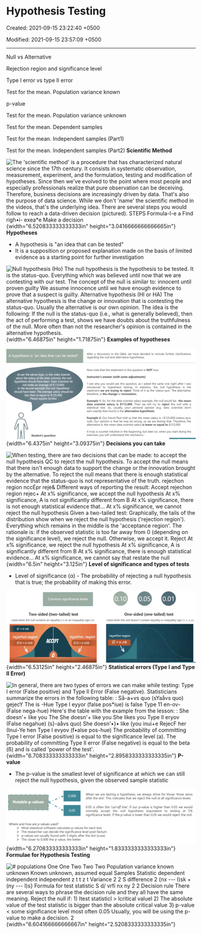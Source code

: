 # Hypothesis Testing

Created: 2021-09-15 23:22:40 +0500

Modified: 2021-09-15 23:57:09 +0500

---

Null vs Alternative

Rejection region and significance level

Type I error vs type II error

Test for the mean. Population variance known

p-value

Test for the mean. Population variance unknown

Test for the mean. Dependent samples

Test for the mean. Independent samples (Part1)

Test for the mean. Independent samples (Part2)
**Scientific Method**

![The 'scientific method' is a procedure that has characterized natural science since the 17th century. It consists in systematic observation, measurement, experiment, and the formulation, testing and modification of hypotheses. Since then we've evolved to the point where most people and especially professionals realize that pure observation can be deceiving. Therefore, business decisions are increasingly driven by data. That's also the purpose of data science. While we don't 'name' the scientific method in the videos, that's the underlying idea. There are several steps you would follow to reach a data-driven decision (pictured). STEPS Formula-I-e a Find righ•i- exea*e Make a decision ](media/Hypothesis-Testing-image1.jpg){width="6.520833333333333in" height="3.0416666666666665in"}
**Hypotheses**
-   A hypothesis is "an idea that can be tested"
-   It is a supposition or proposed explanation made on the basis of limited evidence as a starting point for further investigation

![Null hypothesis (Ho) The null hypothesis is the hypothesis to be tested. It is the status-quo. Everything which was believed until now that we are contesting with our test. The concept of the null is similar to: innocent until proven guilty We assume innocence until we have enough evidence to prove that a suspect is guilty. Alternative hypothesis (HI or HA) The alternative hypothesis is the change or innovation that is contesting the status-quo. Usually the alternative is our own opinion. The idea is the following: If the null is the status-quo (i.e., what is generally believed), then the act of performing a test, shows we have doubts about the truthfulness of the null. More often than not the researcher's opinion is contained in the alternative hypothesis. ](media/Hypothesis-Testing-image2.jpg){width="6.46875in" height="1.71875in"}
**Examples of hypotheses**

![](media/Hypothesis-Testing-image3.jpg){width="6.4375in" height="3.09375in"}
**Decisions you can take**

![When testing, there are two decisions that can be made: to accept the null hypothesis QC to reject the null hypothesis. To accept the null means that there isn't enough data to support the change or the innovation brought by the alternative. To reject the null means that there is enough statistical evidence that the status-quo is not representative of the truth. rejechon region nccÉpr reje& Different ways of reporting the result: Accept rejechon region rejec+ At x% significance, we accept the null hypothesis At x% significance, A is not significantly different from B At x% significance, there is not enough statistical evidence that... At x% significance, we cannot reject the null hypothesis Given a two-tailed test: Graphically, the tails of the distribution show when we reject the null hypothesis ('rejection region'). Everything which remains in the middle is the 'acceptance region'. The rationale is: if the observed statistic is too far away from 0 (depending on the significance level), we reject the null. Otherwise, we accept it. Reject At x% significance, we reject the null hypothesis At x% significance, A is significantly different from B At x% significance, there is enough statistical evidence... At x% significance, we cannot say that *restate the null* ](media/Hypothesis-Testing-image4.jpg){width="6.5in" height="3.125in"}
**Level of significance and types of tests**
-   Level of significance (α) - The probability of rejecting a null hypothesis that is true; the probability of making this error.

![Common significance levels Two-sided (two-tailed) test Used when the null contains an equality or an inequality sign 0.10 0.05 0.01 a 0.0s rejechon region a 12 0.02s One-sided (one-tailed) test Used when the null doesn't contain equality or inequality sign rejechon region Tejechon region Ct12 = 0.02S ](media/Hypothesis-Testing-image5.jpg){width="6.53125in" height="2.46875in"}
**Statistical errors (Type I and Type II Error)**

![In general, there are two types of errors we can make while testing: Type I error (False positive) and Type Il Error (False negative). Statisticians summarize the errors in the following table: : Så-a+vs quo (sYaåvs quo) gejecY The is -Hue Type I eyyor (false pos*iue) is false Type 11 en-ov- (False nega-hue) Here's the table with the example from the lesson: : She doesn'+ like you The She doesn'+ like you She likes you Type Il eryov (False negahue) (s}-aåvs quo) She doesn'•}• like (you inui+e RejecF her (Inui-Ye hen Type I evyov (f•alse pos-hue) The probability of committing Type I error (False positive) is equal to the significance level (a). The probability of committing Type Il error (False negative) is equal to the beta (ß) and is called 'power of the test'. ](media/Hypothesis-Testing-image6.jpg){width="6.708333333333333in" height="2.8958333333333335in"}
**P-value**
-   The p-value is the smallest level of significance at which we can still reject the null hypothesis, given the observed sample statistic

![](media/Hypothesis-Testing-image7.jpg){width="6.270833333333333in" height="1.8333333333333333in"}
**Formulae for Hypothesis Testing**

![# populations One One Two Two Two Population variance known unknown Known unknown, assumed equal Samples Statistic dependent independent independent z t t z t Variance 2 2 S difference 2 (nx --- I)sk + (ny --- I)s} Formula for test statistic S d/ vrfi nx ny 2 2 Decision rule There are several ways to phrase the decision rule and they all have the same meaning. Reject the null if: 1) Itest statisticl > lcritical valuel 2) The absolute value of the test statistic is bigger than the absolute critical value 3) p-value < some significance level most often 0.05 Usually, you will be using the p-value to make a decision. 2 ](media/Hypothesis-Testing-image8.jpg){width="6.604166666666667in" height="2.5208333333333335in"}